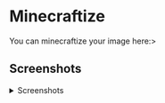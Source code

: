 # Minecraftize
You can minecraftize your image here:>

## Screenshots
<details>
  <summary> Screenshots </summary>
  
  ![ss1](https://github.com/Metasatni/Minecraftize/assets/94054999/9d3fd886-a7c4-4bb5-b4d2-9203eb9d1294)
  ![MinecraftizedImage](https://github.com/Metasatni/Minecraftize/assets/94054999/60175083-6a65-4c89-9760-84e447c6ba81)
  
</details>
